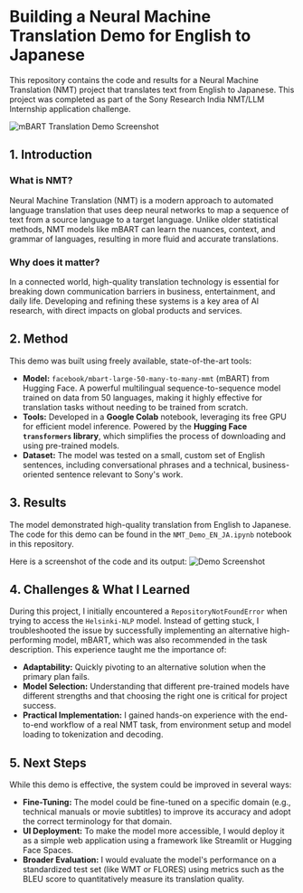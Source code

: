 # Building a Neural Machine Translation Demo for English to Japanese

This repository contains the code and results for a Neural Machine Translation (NMT) project that translates text from English to Japanese. This project was completed as part of the Sony Research India NMT/LLM Internship application challenge.

![mBART Translation Demo Screenshot](resources/translation_demo_screenshot.png)

## 1. Introduction

### What is NMT?
Neural Machine Translation (NMT) is a modern approach to automated language translation that uses deep neural networks to map a sequence of text from a source language to a target language. Unlike older statistical methods, NMT models like mBART can learn the nuances, context, and grammar of languages, resulting in more fluid and accurate translations.

### Why does it matter?
In a connected world, high-quality translation technology is essential for breaking down communication barriers in business, entertainment, and daily life. Developing and refining these systems is a key area of AI research, with direct impacts on global products and services.

## 2. Method

This demo was built using freely available, state-of-the-art tools:

- **Model:** `facebook/mbart-large-50-many-to-many-mmt` (mBART) from Hugging Face. A powerful multilingual sequence-to-sequence model trained on data from 50 languages, making it highly effective for translation tasks without needing to be trained from scratch.
- **Tools:** Developed in a **Google Colab** notebook, leveraging its free GPU for efficient model inference. Powered by the **Hugging Face `transformers` library**, which simplifies the process of downloading and using pre-trained models.
- **Dataset:** The model was tested on a small, custom set of English sentences, including conversational phrases and a technical, business-oriented sentence relevant to Sony's work.

## 3. Results

The model demonstrated high-quality translation from English to Japanese. The code for this demo can be found in the `NMT_Demo_EN_JA.ipynb` notebook in this repository.

Here is a screenshot of the code and its output:
![Demo Screenshot](resources/translation_demo_screenshot.png)

## 4. Challenges & What I Learned

During this project, I initially encountered a `RepositoryNotFoundError` when trying to access the `Helsinki-NLP` model. Instead of getting stuck, I troubleshooted the issue by successfully implementing an alternative high-performing model, mBART, which was also recommended in the task description. This experience taught me the importance of:

- **Adaptability:** Quickly pivoting to an alternative solution when the primary plan fails.
- **Model Selection:** Understanding that different pre-trained models have different strengths and that choosing the right one is critical for project success.
- **Practical Implementation:** I gained hands-on experience with the end-to-end workflow of a real NMT task, from environment setup and model loading to tokenization and decoding.

## 5. Next Steps

While this demo is effective, the system could be improved in several ways:

- **Fine-Tuning:** The model could be fine-tuned on a specific domain (e.g., technical manuals or movie subtitles) to improve its accuracy and adopt the correct terminology for that domain.
- **UI Deployment:** To make the model more accessible, I would deploy it as a simple web application using a framework like Streamlit or Hugging Face Spaces.
- **Broader Evaluation:** I would evaluate the model's performance on a standardized test set (like WMT or FLORES) using metrics such as the BLEU score to quantitatively measure its translation quality.
